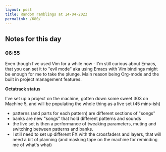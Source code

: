```yaml
---
layout: post
title: Random ramblings at 14-04-2023
permalink: /680/
---
```

## Notes for this day

### 06:55

Even though I've used Vim for a while now - I'm still curious about Emacs, that
you can set it to "evil mode" aka using Emacs with Vim bindings might be enough
for me to take the plunge. Main reason being Org-mode and the built in project
management features.

**Octatrack status**

I've set up a project on the machine, gotten down some sweet 303 on Machine 5,
and will be populating the whole thing as a live set (45 mins-ish)
 * patterns (and parts for each pattern) are different sections of "songs"
 * banks are new "songs" that hold different patterns and sounds
 * the live set is then a performance of tweaking parameters, muting and
   switching between patterns and banks.
 * I still need to set up different FX with the crossfaders and layers, that
   will need a bit of planning (and masking tape on the machine for reminding me
   of what's what)
